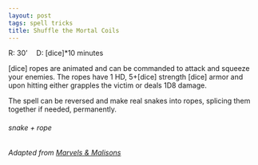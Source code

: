 ```yaml
---
layout: post
tags: spell tricks
title: Shuffle the Mortal Coils
---
```

R: 30’ 		D: [dice]*10 minutes

[dice] ropes are animated and can be commanded to attack and squeeze your enemies. The ropes have 1 HD, 5+[dice] strength [dice] armor and upon hitting either grapples the victim or deals 1D8 damage. 

The spell can be reversed and make real snakes into ropes, splicing them together if needed, permanently.

###### snake + rope
###### Adapted from [Marvels & Malisons](https://www.drivethrurpg.com/product/211911/Marvels--Malisons)

